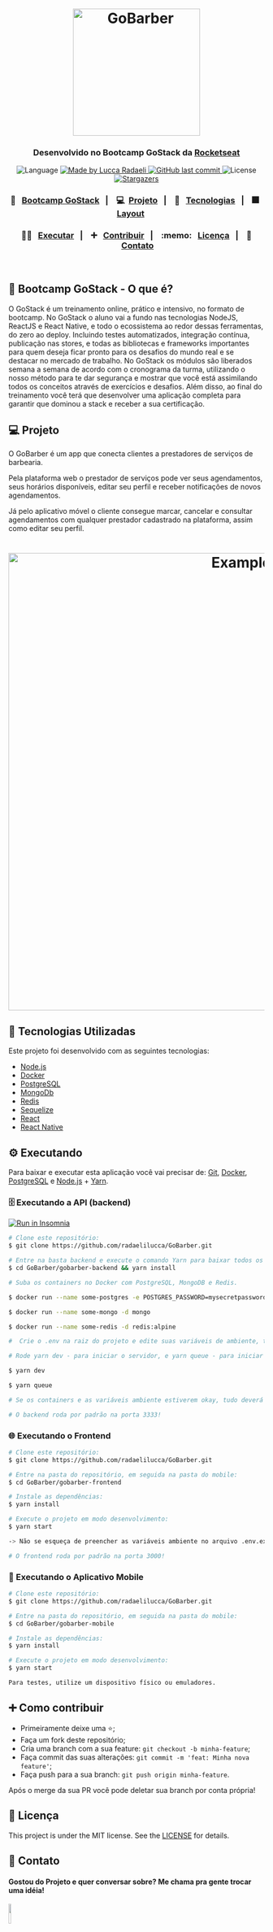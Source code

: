<h1 align="center">
    <img alt="GoBarber" title="GoBarber" src="https://github.com/radaelilucca/gobarber-backend/blob/8db8538d5c31fe31d9dbda321950c5d4cd8dbe23/src/assets/GoBarber.png?raw=true" width="250px" />
</h1>

<h3 align="center"> 
	Desenvolvido no Bootcamp GoStack da <a href="https://rocketseat.com.br/"> Rocketseat</a>
</h3>

<p align="center">

  <img alt="Language" src="https://img.shields.io/github/languages/top/radaelilucca/GoBarber?style=for-the-badge">
  
	
  <a href="https://www.linkedin.com/in/luccaradaeli/">
    <img alt="Made by Lucca Radaeli" src="https://img.shields.io/badge/made%20by-Lucca_Radaeli-%2304D361?style=for-the-badge">
  </a>

  <a href="https://github.com/radaelilucca/GoBarber/commits/master">
    <img alt="GitHub last commit" src="https://img.shields.io/github/last-commit/radaelilucca/gobarber-mobile?style=for-the-badge">
  </a>

  <img alt="License" src="https://img.shields.io/badge/license-MIT-brightgreen?style=for-the-badge">
   <a href="https://github.com/radaelilucca/GoBarber/stargazers">
    <img alt="Stargazers" src="https://img.shields.io/github/stars/radaelilucca/gobarber?style=for-the-badge">
  </a>
</p>

<h3 align="center">
  🌟 &nbsp; <a href="#-NLW">Bootcamp GoStack</a>&nbsp;&nbsp;&nbsp;|&nbsp;&nbsp;&nbsp;
  💻 &nbsp;<a href="#-projeto">Projeto</a>&nbsp;&nbsp;&nbsp;|&nbsp;&nbsp;&nbsp;
  🚀 &nbsp; <a href="#rocket-Technologies">Tecnologias</a>&nbsp;&nbsp;&nbsp;|&nbsp;&nbsp;&nbsp;
  🎆 &nbsp; <a href="#-layout">Layout</a>&nbsp;&nbsp;&nbsp;&nbsp;&nbsp;&nbsp;
</h3>

<h3 align="center">
  👨‍🏫 &nbsp; <a href="#gear-executando">Executar</a>&nbsp;&nbsp;&nbsp;|&nbsp;&nbsp;&nbsp;
  ➕ &nbsp; <a href="#-como-contribuir">Contribuir</a>&nbsp;&nbsp;&nbsp;|&nbsp;&nbsp;&nbsp;
  :memo: &nbsp; <a href="#memo-licença">Licença</a>&nbsp;&nbsp;&nbsp;|&nbsp;&nbsp;&nbsp;
  📧 &nbsp;<a href="#-contato">Contato</a>
</h3>

<br/>

## 🌟 Bootcamp GoStack - O que é?

O GoStack é um treinamento online, prático e intensivo, no formato de bootcamp. No GoStack o aluno vai a fundo nas tecnologias NodeJS, ReactJS e React Native, e todo o ecossistema ao redor dessas ferramentas, do zero ao deploy. Incluindo testes automatizados, integração contínua, publicação nas stores, e todas as bibliotecas e frameworks importantes para quem deseja ficar pronto para os desafios do mundo real e se destacar no mercado de trabalho. No GoStack os módulos são liberados semana a semana de acordo com o cronograma da turma, utilizando o nosso método para te dar segurança e mostrar que você está assimilando todos os conceitos através de exercícios e desafios. Além disso, ao final do treinamento você terá que desenvolver uma aplicação completa para garantir que dominou a stack e receber a sua certificação.

## 💻 Projeto

O GoBarber é um app que conecta clientes a prestadores de serviços de barbearia.

Pela plataforma web o prestador de serviços pode ver seus agendamentos, seus horários disponíveis, editar seu perfil e receber notificações de novos agendamentos.

Já pelo aplicativo móvel o cliente consegue marcar, cancelar e consultar agendamentos com qualquer prestador cadastrado na plataforma, assim como editar seu perfil.

<h1 align="center">
    <img alt="Example" title="Example" src="https://raw.githubusercontent.com/radaelilucca/ECokleta-NLW01/master/readme-assets/readme-example-image.png" width="900px" />
</h1>

## :rocket: Tecnologias Utilizadas

Este projeto foi desenvolvido com as seguintes tecnologias:

- [Node.js][nodejs]
- [Docker][docker]
- [PostgreSQL][postgresql]
- [MongoDb][mongodb]
- [Redis][redis]
- [Sequelize][sequelize]
- [React][reactjs]
- [React Native][rn]

## :gear: Executando

Para baixar e executar esta aplicação você vai precisar de: [Git](https://git-scm.com), [Docker][docker], [PostgreSQL][postgresql] e [Node.js][nodejs] + [Yarn][yarn].

### 🗄️ Executando a API (backend)

<a href="https://insomnia.rest/run/?label=GoBarberApi-radaelilucca&uri=https%3A%2F%2Fhttps://raw.githubusercontent.com/radaelilucca/gobarber-backend/35a6fb9ac6332d5312606541088e12b4f56b8ab7/InsomniaWorkspace.json" target="_blank"><img src="https://insomnia.rest/images/run.svg" alt="Run in Insomnia"></a>

```bash
# Clone este repositório:
$ git clone https://github.com/radaelilucca/GoBarber.git

# Entre na basta backend e execute o comando Yarn para baixar todos os pacotes e suas dependências.
$ cd GoBarber/gobarber-backend && yarn install

# Suba os containers no Docker com PostgreSQL, MongoDB e Redis.

$ docker run --name some-postgres -e POSTGRES_PASSWORD=mysecretpassword -p 5432:5432 -d postgres

$ docker run --name some-mongo -d mongo

$ docker run --name some-redis -d redis:alpine

#  Crie o .env na raiz do projeto e edite suas variáveis de ambiente, tendo como base o .envexample.

# Rode yarn dev - para iniciar o servidor, e yarn queue - para iniciar o serviço de background jobs.

$ yarn dev

$ yarn queue

# Se os containers e as variáveis ambiente estiverem okay, tudo deverá funcionar corretamente.

# O backend roda por padrão na porta 3333!
```


### 🌐 Executando o Frontend

```bash
# Clone este repositório:
$ git clone https://github.com/radaelilucca/GoBarber.git

# Entre na pasta do repositório, em seguida na pasta do mobile:
$ cd GoBarber/gobarber-frontend

# Instale as dependências:
$ yarn install

# Execute o projeto em modo desenvolvimento:
$ yarn start

-> Não se esqueça de preencher as variáveis ambiente no arquivo .env.example e renomeá-lo para '.env'.

# O frontend roda por padrão na porta 3000!
```

### 📱 Executando o Aplicativo Mobile

```bash
# Clone este repositório:
$ git clone https://github.com/radaelilucca/GoBarber.git

# Entre na pasta do repositório, em seguida na pasta do mobile:
$ cd GoBarber/gobarber-mobile

# Instale as dependências:
$ yarn install

# Execute o projeto em modo desenvolvimento:
$ yarn start

Para testes, utilize um dispositivo físico ou emuladores.

```

## ➕ Como contribuir

- Primeiramente deixe uma ⭐;
- Faça um fork deste repositório;
- Cria uma branch com a sua feature: `git checkout -b minha-feature`;
- Faça commit das suas alterações: `git commit -m 'feat: Minha nova feature'`;
- Faça push para a sua branch: `git push origin minha-feature`.

Após o merge da sua PR você pode deletar sua branch por conta própria!

## :memo: Licença

This project is under the MIT license. See the [LICENSE](https://github.com/radaelilucca/gobarber/blob/master/LICENSE) for details.

## 📧 Contato

 <h4>Gostou do Projeto e quer conversar sobre? Me chama pra gente trocar uma idéia! </h4>  
  <p>
    <a href="https://www.linkedin.com/in/luccaradaeli/">
      <img src="https://github.com/radaelilucca/FinDevs/blob/master/Assets/Linkedin.png?raw=true" width=10%/> 
      </a>
  </p>
<p>
</p>


Made with ♥ by Lucca Radaeli :wave:

[nodejs]: https://nodejs.org/
[docker]: https://www.docker.com/
[postgresql]: https://www.postgresql.org/
[mongodb]: https://www.mongodb.com/
[redis]: https://redis.io/
[sequelize]: https://sequelize.org/
[reactjs]: https://reactjs.org
[rn]: https://facebook.github.io/react-native/
[yarn]: https://yarnpkg.com/
